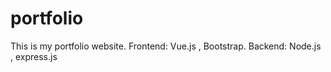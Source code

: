 # portfolio

This is my portfolio website.
Frontend: Vue.js , Bootstrap.
Backend: Node.js , express.js
